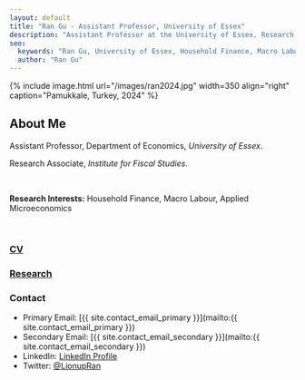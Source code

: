```yaml
---
layout: default
title: "Ran Gu - Assistant Professor, University of Essex"
description: "Assistant Professor at the University of Essex. Research Associate at the Institute for Fiscal Studies. Research Interests: Household Finance, Macro Labour, Applied Microeconomics."
seo:
  keywords: "Ran Gu, University of Essex, Household Finance, Macro Labour, Applied Microeconomics"
  author: "Ran Gu"
---
```


{% include image.html url="/images/ran2024.jpg" width=350 align="right" caption="Pamukkale, Turkey, 2024" %}
<br>

## About Me

Assistant Professor, Department of Economics, *University of Essex*.      

Research Associate, *Institute for Fiscal Studies*.   

<br/>

**Research Interests:** Household Finance, Macro Labour, Applied Microeconomics

<br/>

### [CV](https://drive.google.com/file/d/1CxtcSsPBSsJIAqw-mH986dI93GF8yXxB/view?usp=drive_link)

### [Research](/research/index.html)

### Contact
- Primary Email: [{{ site.contact_email_primary }}](mailto:{{ site.contact_email_primary }})
- Secondary Email: [{{ site.contact_email_secondary }}](mailto:{{ site.contact_email_secondary }})
- LinkedIn: [LinkedIn Profile](https://www.linkedin.com/in/ran-gu-666192124/)
- Twitter: [@LionupRan](https://x.com/LionupRan)
